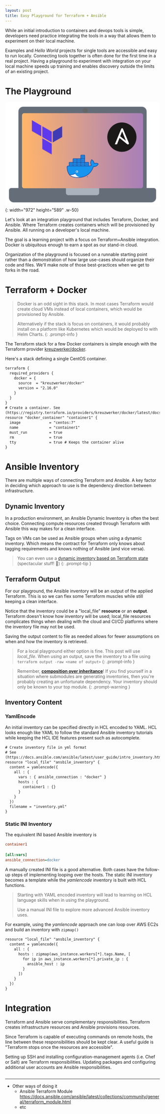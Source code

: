 ```yaml
---
layout: post
title: Easy Playground for Terraform + Ansible
---
```

While an initial introduction to containers and devops tools is simple, developers need practice integrating the tools in a way that allows them to experiment on their local machine.

Examples and _Hello World_ projects for single tools are accessible and easy to run locally. Connecting tools together is often done for the first time in a real project. Having a playground to experiment with integration on your local machine speeds up training and enables discovery outside the limits of an existing project.

# The Playground

![Terraform_Docker_Ansible](/assets/posts/easy-playground-for-terraform-docker-ansible/tf_ansible_playground.png){: width="972" height="589" .w-50}

Let's look at an integration playground that includes Terraform, Docker, and Ansible. Where Terraform creates containers which will be provisioned by Ansible. All running on a developer's local machine.

The goal is a learning project with a focus on Terraform+Ansible integration. Docker is ubiquitous enough to earn a spot as our stand-in cloud.

Organization of the playground is focused on a runnable starting point rather than a demonstration of how large use-cases should organize their code and files. We'll make note of those best-practices when we get to forks in the road.

# Terraform + Docker

> Docker is an odd sight in this stack. In most cases Terraform would create cloud VMs instead of local containers, which would be provisioned by Ansible.
>
> Alternatively if the stack is focus on containers, it would probably install on a platform like Kubernetes which would be deployed to with Helm Charts.
{: .prompt-info }

The Terraform stack for a few Docker containers is simple enough with the  Terraform provider [kreuzwerker/docker](https://registry.terraform.io/providers/kreuzwerker/docker/latest/docs).

Here's a stack defining a single CentOS container.
```hcl
terraform {
  required_providers {
    docker = {
      source  = "kreuzwerker/docker"
      version = "2.16.0"
    }
  }
}
# Create a container. See (https://registry.terraform.io/providers/kreuzwerker/docker/latest/docs/resources/container)
resource "docker_container" "container1" {
  image             = "centos:7"
  name              = "container1"
  must_run          = true
  rm                = true
  tty               = true # Keeps the container alive
}
```
# Ansible Inventory
There are multiple ways of connecting Terraform and Ansible. A key factor in deciding which approach to use is the dependency direction between infrastructure.

## Dynamic Inventory
In a production environment, an Ansible Dynamic Inventory is often the best choice. Connecting compute resources created through Terraform with Ansible this way makes for a clean interface.

Tags on VMs can be used as Ansible groups when using a dynamic inventory. Which means the contract for Terraform only knows about tagging requirements and knows nothing of Ansible (and vice versa).

> You can even use a [dynamic inventory based on Terraform state](https://github.com/adammck/terraform-inventory) (spectacular stuff! 🎉)
{: .prompt-tip }

## Terraform Output
For our playground, the Ansible inventory will be an output of the applied Terraform. This is so we can flex some Terraform muscles while still keeping a clean interface.

Notice that the inventory could be a "local_file" **resource** or an **output**. Terraform doesn't know how inventory will be used; local_file resources complicates things when dealing with the cloud and CI/CD platforms where the inventory file may not be used.

Saving the output content to file as needed allows for fewer assumptions on when and how the inventory is retrieved.

> For a local playground either option is fine. This post will use _local_file_. When using an output, save the inventory to a file using `terraform output -raw <name of output>`
{: .prompt-info }

> Remember, **[composition over inheritance](https://www.terraform.io/language/modules/develop/composition)**! If you find yourself in a situation where submodules are generating inventories, then you're probably creating an unfortunate dependency.
> Your inventory should only be known to your top module.
{: .prompt-warning }

## Inventory Content

### YamlEncode

An initial inventory can be specified directly in HCL encoded to YAML. HCL looks enough like YAML to follow the standard Ansible inventory tutorials while keeping the HCL IDE features present such as autocomplete.

```hcl
# Create inventory file in yml format
# See (https://docs.ansible.com/ansible/latest/user_guide/intro_inventory.html)
resource "local_file" "ansbile_inventory" {
  content = yamlencode({
    all : {
      vars : { ansible_connection : "docker" }
      hosts : {
        container1 : {}
      }
    }
  })
  filename = "inventory.yml"
}
```

### Static INI Inventory

The equivalent INI based Ansible inventory is
```hosts.ini
container1

[all:vars]
ansible_connection=docker
```

A manually created INI file is a good alternative. Both cases have the follow-up steps of implementing looping over the hosts. The static INI inventory becomes a template while the _yamlencode_ inventory is built with HCL functions.

> Starting with YAML encoded inventory will lead to learning on HCL language skills when in using the playground.
>
> Use a manual INI file to explore more advanced Ansible inventory uses.

For example, using the _yamlencode_ approach one can loop over AWS EC2s and build an inventory with `zipmap()`
```hcl
resource "local_file" "ansbile_inventory" {
  content = yamlencode({
    all : {
      hosts : zipmap(aws_instance.workers[*].tags.Name, [
        for ip in aws_instance.workers[*].private_ip : {
          ansible_host : ip
        }
      ])
    }
  })
}
```

# Integration

Terraform and Ansible serve complementary responsibilities. Terraform creates infrastructure resources and Ansible provisions resources.

Since Terraform is capable of executing commands on remote hosts, the line between these responsibilities should be kept clear. A useful guide is "Terraform stops once the resources are accessible".

Setting up SSH and installing configuration-management agents (i.e. Chef or Salt) are Terraform responsibilities. Updating packages and configuring additional user accounts are Ansible responsibilities.

##

---
- Other ways of doing it
  - Ansible Terraform Module https://docs.ansible.com/ansible/latest/collections/community/general/terraform_module.html
  - etc
